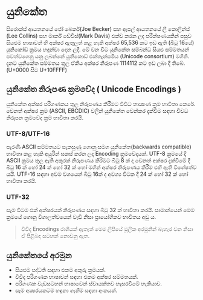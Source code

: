 # යුනිකේත

සිරොක්ස් ආයතනයේ ජෝ බෙකර්(Joe Becker) සහ ඇපල් ආයතනයේ ලී කොලින්ස් (Lee Collins) සහ මාර්ක් ඩේවිස්(Mark Davis) එක්ව කරන ලද පරීක්ෂණයකින් පසුව සියළුම භාෂාවන් හී අක්ෂර ඇතුලත් කළ හැකි අක්ෂර 65,536 කට ඉඩ ඇති (බිටු 16යේ) යුනිකෝඩ් ක්‍රමය හඳුන්වා දෙන ලදී. මේ වන විට යුනිකේත සම්බන්ධ සියළු සම්මතයන් පවත්වගෙනු යනු ලබන්නේ යුනිකොඩ් එක්තැන්සමිය (Unicode consortium) මගිනි. දැනට  යුනිකේත සම්මතය තුල ඒකීය අක්ෂර නිරූපණ 1114112 කට ඉඩ ලබා දී තිබේ.  (U+0000 සිට U+10FFFF)

## යුනිකේත නිරූපණ ක්‍රමවේද ( Unicode Encodings )

යුනිකේත අක්ෂර පරිගණකය තුල නිරූපණය කිරීමට විවිධ තාක්‍ෂණ ක්‍රම භාවිතා කෙරේ. වෙනත් අක්ෂර ක්‍රම (ASCII, EBCDIC) වලින් යුනිකේත වෙන්කර දැක්වීම සඳහා විවධ නිරූපන ක්‍රමවේද ක්‍රම භාවිතා කරයි.

### UTF-8/UTF-16
පැරණි ASCII සම්මතයට සැකසුණු ගොනු සමග යුනිකේත(backwards compatible) භාවිතා කළ හැකි අයුරින් සකස් කරන ලද Encoding ක්‍රමවේදයක්. UTF-8 ක්‍රමයේ දී ASCII ක්‍රමය තුල ඇති අකුරක් නිරූපණය කිරිමට බිටු 8 ක් ද වෙනත් අක්ෂර දැක්වීමේ දී බිටු 16 ක් හෝ 24 ක් හෝ 32 ක් හෝ මගින් අක්ෂර නිරූපණය කිරීම එහි ඇති විශේෂත්ව යයි.  UTF-16 සඳහා අවම වශයෙන් බිටු 16ක් ද අවශ්‍ය විටක දී 24 ක් හෝ 32 ක් හෝ භාවිතා කරයි.


### UTF-32
සෑම විටම එක් අක්ෂරයක් නිරූපණය සඳහා බිටු  32 ක් භාවිතා කරයි. සාමාන්යෙන් මෙම ක්‍රමයේ ගොනු විශාලත්වයෙන් වැඩි නිසා ප්‍රායෝගිකව භාවිතය අඩු ය.
> විවිද Encodings රාශියක් ඇතැත් මෙම ලිපියේ මූලික අරමුනින් බැහැර වන නිසා ඒ පිළිබඳ සටහන් නොවනු ඇත.


## යුනිකේතයේ අරමුන 
* සියළුම පද්ධති සඳහා එකම අකුරු ක්‍රමයක්.
* විවිද පරිගණක භාෂාවන් සඳහා එකම අක්ෂර සම්මතයක්.
* පරිගණක වැඩසටහන් භාෂාවෙන් ස්වායක්තව හැසරවීමේ හැකියාව.
* සෑම අක්‍ෂරයකටම හඳුනා ගැනීම සඳහා අංකයක්.
